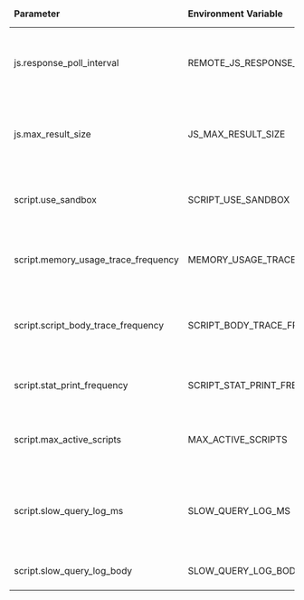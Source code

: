 <table>
  <thead>
      <tr>
          <td style="width: 25%"><b>Parameter</b></td><td style="width: 30%"><b>Environment Variable</b></td><td style="width: 15%"><b>Default Value</b></td><td style="width: 30%"><b>Description</b></td>
      </tr>
  </thead>
  <tbody>
      <tr>
          <td>js.response_poll_interval</td>
          <td>REMOTE_JS_RESPONSE_POLL_INTERVAL_MS</td>
          <td>25</td>
          <td>Interval in milliseconds to poll response from JS executor services</td>
      </tr>
      <tr>
          <td>js.max_result_size</td>
          <td>JS_MAX_RESULT_SIZE</td>
          <td>300000</td>
          <td>Maximum allowed symbols in a result after processing a script</td>
      </tr>
      <tr>
          <td>script.use_sandbox</td>
          <td>SCRIPT_USE_SANDBOX</td>
          <td>true</td>
          <td>Use Sandboxed (secured) JVM JavaScript environment</td>
      </tr>
      <tr>
          <td>script.memory_usage_trace_frequency</td>
          <td>MEMORY_USAGE_TRACE_FREQUENCY</td>
          <td>1000</td>
          <td>Interval of logging statistics about memory usage</td>
      </tr>
      <tr>
          <td>script.script_body_trace_frequency</td>
          <td>SCRIPT_BODY_TRACE_FREQUENCY</td>
          <td>10000</td>
          <td>Interval of logging information during about script execution</td>
      </tr>
     <tr>
          <td>script.stat_print_frequency</td>
          <td>SCRIPT_STAT_PRINT_FREQUENCY</td>
          <td>10000</td>
          <td>Interval of printing the statistics JS executions</td>
      </tr>
      <tr>
          <td>script.max_active_scripts</td>
          <td>MAX_ACTIVE_SCRIPTS</td>
          <td>1000</td>
          <td>Maximum allowed simultaneous script execution</td>
      </tr>
      <tr>
          <td>script.slow_query_log_ms</td>
          <td>SLOW_QUERY_LOG_MS</td>
          <td>5.000000</td>
          <td>Interval of showing queries that took a long time to perform In milliseconds</td>
      </tr>
      <tr>
          <td>script.slow_query_log_body</td>
          <td>SLOW_QUERY_LOG_BODY</td>
          <td>false</td>
          <td>Enable/Disable show slow queries body</td>
      </tr>
  </tbody>
</table>
